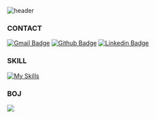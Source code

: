 ![header](https://capsule-render.vercel.app/api?type=slice&color=auto&height=300&section=header&text=voidmelody%20Github&render&fontSize=50)

### CONTACT 
[![Gmail Badge](https://img.shields.io/badge/-sss9073@naver.com-c14438?style=flat&logo=Gmail&logoColor=white&link=mailto:sss9073@naver.com)](mailto:sss9073@naver.com) 
[![Github Badge](https://img.shields.io/badge/-voidmelody-grey?style=flat&logo=github&logoColor=white&link=https://github.com/voidmelody/)](https://www.github.com/voidmelody/) 
[![Linkedin Badge](https://img.shields.io/badge/-LinkedIn-blue?style=flat-square&logo=Linkedin&logoColor=white&link=https://www.linkedin.com/in/voidmelody/)](https://www.linkedin.com/in/voidmelody/)
              

### SKILL
[![My Skills](https://skillicons.dev/icons?i=java,spring,gradle,grafana,idea,nginx,&perline=6)](https://skillicons.dev)

### BOJ
 <img src="http://mazassumnida.wtf/api/v2/generate_badge?boj=jeffrey9073"/>
